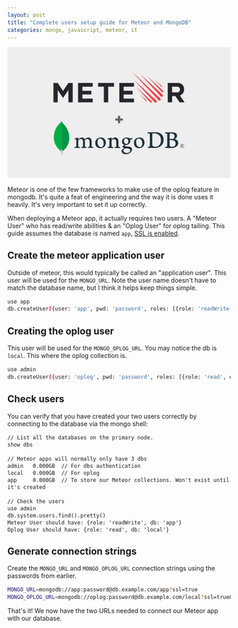 ```yaml
---
layout: post
title: "Complete users setup guide for Meteor and MongoDB"
categories: mongo, javascript, meteor, it
---
```


<img src="/assets/meteor-mongodb.png" alt="Meteor + MongoDB" class="banner"/>

Meteor is one of the few frameworks to make use of the oplog feature in mongodb. It's quite a feat of engineering and the way it is done uses it heavily. It's very important to set it up correctly.

<!--more-->

When deploying a Meteor app, it actually requires two users. A "Meteor User" who has read/write abilities & an "Oplog User" for oplog tailing. This guide assumes the database is named `app`, [SSL is enabled](/mongodb-cluster-setup-with-ssl).

## Create the meteor application user
Outside of meteor, this would typically be called an "application user". This user will be used for the `MONGO_URL`. Note the user name doesn't have to match the database name, but I think it helps keep things simple.


```bash
use app
db.createUser({user: 'app', pwd: 'password', roles: [{role: 'readWrite', db: 'app'}]});
```

## Creating the oplog user
This user will be used for the `MONGO_OPLOG_URL`. You may notice the db is `local`. This where the oplog collection is.

```bash
use admin
db.createUser({user: 'oplog', pwd: 'password', roles: [{role: 'read', db: 'local'}]})
```

## Check users
You can verify that you have created your two users correctly by connecting to the database via the mongo shell:

```
// List all the databases on the primary node.
show dbs

// Meteor apps will normally only have 3 dbs
admin   0.000GB  // For dbs authentication
local   0.000GB  // For oplog
app     0.000GB  // To store our Meteor collections. Won't exist until it's created

// Check the users
use admin
db.system.users.find().pretty()
Meteor User should have: {role: 'readWrite', db: 'app'}
Oplog User should have: {role: 'read', db: 'local'}
```

## Generate connection strings
Create the `MONGO_URL` and `MONGO_OPLOG_URL` connection strings using the passwords from earlier.

```bash
MONGO_URL=mongodb://app:password@db.example.com/app?ssl=true
MONGO_OPLOG_URL=mongodb://oplog:password@db.example.com/local?ssl=true&authSource=admin
```

That's it! We now have the two URLs needed to connect our Meteor app with our database.